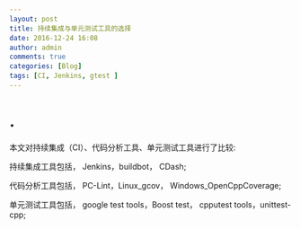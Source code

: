 ```yaml
---
layout: post
title: 持续集成与单元测试工具的选择
date: 2016-12-24 16:08
author: admin
comments: true
categories: [Blog]
tags: [CI, Jenkins, gtest ]
---
```


# .


本文对持续集成（CI）、代码分析工具、单元测试工具进行了比较:

持续集成工具包括， Jenkins，buildbot， CDash;

代码分析工具包括， PC-Lint，Linux_gcov， Windows_OpenCppCoverage;

单元测试工具包括， google test tools，Boost test， cpputest tools，unittest-cpp;
<!-- more --


## 网上资料收集：
### 持续集成：

+ [持续集成项目集合](http://www.oschina.net/project/tag/344/ci?lang=0&os=0&sort=view&p=2)
+ [六款不容错过的开源持续集成工具](http://cloud.51cto.com/art/201508/487605.htm)

+ [有哪些团队在用gerrit来做代码审核？效果如何？](https://www.zhihu.com/question/20506040)
+ [gerrit官网](https://github.com/gerrit-review/gerrit)
+ [如何利用Github进行代码审查](https://realm.io/cn/news/codereview-howto/)
+ [谷歌是如何做代码审查的](http://www.vaikan.com/things-everyone-should-do-code-review/)


+ [Jenkins学习笔记（五）插件之Gerrit trigger plugin](http://kurenai.elastos.org/2013/03/22/jenkins%E5%AD%A6%E4%B9%A0%E7%AC%94%E8%AE%B0%EF%BC%88%E4%BA%94%EF%BC%89%E6%8F%92%E4%BB%B6%E4%B9%8Bgerrit-trigger-plugin/)
+ [Jenkins官网](https://jenkins.io/)
+ [JENKINS总结](http://www.cnblogs.com/ceshisanren/p/5639869.html)
+ [不甘寂寞的Jenkins：从持续集成到持续部署](http://geek.csdn.net/news/detail/110720)
+ [jenkins下搭建c++持续集成环境](http://www.cnblogs.com/dyllove98/archive/2013/07/31/3228543.html)
+ [jenkins + Git 搭建持续集成环境](http://www.cnblogs.com/dojo-lzz/p/5125619.html)
+ [基于jenkins结合git实现web程序的多服务器批量发布](http://birdinroom.blog.51cto.com/7740375/1404930)
+ [基于jenkins整合ant和svn的持续集成环境-图文详解](http://p.primeton.com/articles/53cdf475e138230195000002)

+ [buildbot官网](http://buildbot.net/)
+ [BuildBot官网源代码](https://github.com/buildbot/buildbot)
+ [使用BuildBot实现持续集成](https://www.oschina.net/question/12_9513)
+ [使用BuildBot搭建持续集成环境](http://tonybai.com/2011/05/18/set-up-ci-environment-with-buildbot/)
+ [持续交付利器-python持续集成工具Buildbot(Mozilla和谷歌等使用)介绍](https://my.oschina.net/u/1433482/blog/650559)
+ [Buildbot集成Hyper_容器云，新型Serverless CI的诞生？](http://www.weixinla.com/document/45105593.html)
+ [buildbot官网使用文档](http://docs.buildbot.net/current/tutorial/firstrun.html)
+ [buildbot官方安装文档](http://trac.buildbot.net/wiki/DownloadInstall)

### 单元测试：

+ [单元测试项目集合](http://www.oschina.net/project/tag/222?lang=21)
+ [代码管理分析/审查/优化](http://www.oschina.net/project/tag/196/code-optimization)
+ [PC-Lint](https://github.com/heroanxiaobo/PC-Lint)

+ [Linux_gcov分析代码覆盖率](https://github.com/gcovr/gcovr)
+ [GCC---gcov、lcov与genhtml 使用心得](http://blog.sina.com.cn/s/blog_7e4ac8b501018b27.html)

+ [Windows_OpenCppCoverage分析代码覆盖率](https://opencppcoverage.codeplex.com/)
+ [Windows_OpenCppCoverage介绍](http://www.cnblogs.com/coderzh/p/OpenCppCoverage.html)
+ [Windows_OpenCppCoverage官网](https://opencppcoverage.codeplex.com/)

+ [google test tools官方源代码](https://github.com/google/googletest)
+ [编写优美的GTest测试案例](http://www.cnblogs.com/coderzh/archive/2010/01/09/beautiful-testcase.html)
+ [Google C++单元测试框架GoogleTest(总)](http://www.cnblogs.com/jycboy/p/gtest_catalog.html)
+ [Google C++单元测试框架GoogleTest---GMock的CheatSheet文档](http://www.cnblogs.com/jycboy/p/gmock_cheatsheet.html)
+ [google mock C++单元测试框架](http://blog.csdn.net/lionzl/article/details/8667003)
+ [Google C++单元测试框架GoogleTest---AdvancedGuide译文上](http://www.cnblogs.com/jycboy/p/gtest_AdvancedGuide.html)
+ [Google C++单元测试框架GoogleTest---AdvancedGuide译文下](http://www.cnblogs.com/jycboy/p/AdvancedGuide2.html)

+ [Boost test官网](https://github.com/boostorg/test)

+ [cpputest tools官网源代码](https://github.com/cpputest/cpputest)
+ [cpputest tools官网文档](http://cpputest.github.io/mocking_manual.html)
+ [CppUTest的mock使用](http://www.codeweblog.com/cpputest%E7%9A%84mock%E4%BD%BF%E7%94%A8/)

+ [unittest-cpp官网源代码](https://github.com/unittest-cpp/unittest-cpp)




## 持续集成工具介绍：

### 1)[Jenkins](https://jenkins.io/)

+ 基于Java开发的一种持续集成工具
+ 开源，即免费
+ 支持多种平台（windows、linux、os x都支持）
+ 安装、配置简单
+ Web可视化管理界面，并且有丰富的tips帮助信息
+ 标准的master/slave模式，用户与master交互，master将job分布到slave上运行

### 2)[buildbot](http://buildbot.net/)

+ 基于Python开发的一种持续集成工具, 它只依赖python环境和Twisted
+ 许多有名的开源项目，使用此工具（比如Python、MongoDB、SVN、OpenVPN、GDB、Firefox、Chrome等）


### 3)[CDash](http://www.cdash.org/)

+ 基于CMake开发的一个持续集成工具
+ 依赖的一些开源外部程序：
	* MySQL (5.x and higher) or PostGreSQL (8.3 and higher)
	* PHP (5.2 and higher)
	* XSL module for PHP
	* cURL module for PHP (for site statistics)
	* GD module for PHP (for regression tests)

## 持续集成工具使用：

### 1)[Jenkins](https://jenkins.io/)

+ 安装较为简单（实际在windows上一个安装包搞定）
+ 各种插件非常丰富，能满足大多数的需求
+ 具体的演示网址：http://127.0.0.1:8080/
	* 演示插件列表
	* 演示任务配置（svn库设置，编译脚本，以及自动构建触发机制）
	* 浏览之前构建的命令行输出
+ 具有强大的pipeline，它基于groovy脚本，灵活，可扩展的持续发布（CD）工作流：
![](/images/blogImgs/blog/2016-12-23-持续集成与单元测试工具的选择00c647bb-e5b3-4e5c-b33a-b5ba8dacdc32.png)


### 2)[buildbot](http://buildbot.net/)

+ 为master/slave模式，用户与master交互，job只能在slave上运行
![](/images/blogImgs/blog/2016-12-23-持续集成与单元测试工具的选择7f93e1de-c3db-4fe1-9429-f736f584b1a1.png)
+ 虽然依赖的外部库不多，但是所需要的python库很多，配置复杂（我在Windows短时间内没配起来，Linux也是手动才配起来）
+ 具体的功能设置不够直观，就如在写python程序，WEB页面配置非常简陋：
+ 演示网址：
+ 演示配置文件(比较工具)：

### 3)[CDash](http://www.cdash.org/)

+ 没有具体使用，但是可以知道依赖程序较多

## 持续集成工具比较：

根据使用的经验，Jenkins上手较为容易，插件非常丰富，尤其是配置几乎全部可以在WEB上操作，可以说很好用。
而BuildBot虽然有很多有名的开源软件在使用，但是对于初学者，门槛很高，配置非常不方便，可以这样比喻：
Jenkins就像Windows, 上手容易，功能丰富。而 BuildBot就如Linux，可配性非常高，但是需要一定的Python编程基础。

	
## 单元测试代码分析工具：

### 1)[PC-Lint](https://github.com/heroanxiaobo/PC-Lint)

### 2)[Linux_gcov分析代码覆盖率](https://github.com/gcovr/gcovr)
+ [GCC---gcov、lcov与genhtml 使用心得](http://blog.sina.com.cn/s/blog_7e4ac8b501018b27.html)

### 3)[Windows_OpenCppCoverage分析代码覆盖率](https://opencppcoverage.codeplex.com/)

+ [介绍](http://www.cnblogs.com/coderzh/p/OpenCppCoverage.html)

+ [官网](https://opencppcoverage.codeplex.com/)

## 单元测试框架使用：

### 1)google test tools

#### C++语言-google mock：
+ 特性功能：
	- 轻松地创建mock类
	- 支持丰富的匹配器（Matcher）和行为（Action）
	- 支持有序、无序、部分有序的期望行为的定义
	- 多平台的支持
	
+ 简单示例：

``````````````````````````````
	//接口类
	class FooInterface {
	public:
			virtual ~FooInterface() {}

	public:
			virtual std::string getArbitraryString() = 0;
	};
	
	//打桩类
	class MockFoo: public FooInterface {
	public:
			MOCK_METHOD0(getArbitraryString, std::string());
	};
	} 
	
	//测试
	int main(int argc, char** argv) 
	{	
		//初始化一个Google Mock
		::testing::InitGoogleMock(&argc, argv);
		string value = "Hello World!";
		//声明一个MockFoo的对象：mockFoo
        MockFoo mockFoo;
		//是为MockFoo的getArbitraryString()方法定义一个期望行为，
		//其中Times(1)的意思是运行一次，WillOnce(Return(value))的意思是
		//第一次运行时把value作为getArbitraryString()方法的返回值。
        EXPECT_CALL(mockFoo, getArbitraryString()).Times(1).WillOnce(Return(value));
        string returnValue = mockFoo.getArbitraryString();
        cout << "Returned Value: " << returnValue << endl;
        return EXIT_SUCCESS;
	}
``````````````````````````````

#### C++语言-google test 

+ 不支持VC6.0

+ 提供了良好的事件机制：
	* 全局的，所有案例执行前后
	* TestSuite级别的，在某一批案例中第一个案例前，最后一个案例执行后
	* TestCase级别的，每个TestCase前后

+ 提供了测试数据参数化的机制（能够容易的将测试数据和测试接口分离）

+ 提供了异常测试机制（可以在一个安全的环境下执行崩溃的测试案例）

+ 拥有良好的运行参数设置，可以对环境变量，输出格式、测试用例等进行设置


+ 简单示例：

``````````````````````````````
    
    #include <gtest/gtest.h>
    
	TEST(FooTest, HandleNoneZeroInput)
	{
		EXPECT_EQ(2, Foo(4, 10));
		EXPECT_EQ(6, Foo(30, 18));
	}

	int _tmain(int argc, _TCHAR* argv[])
	{
		//初始化gtest
		testing::InitGoogleTest(&argc, argv);
		//运行测试用例
		return RUN_ALL_TESTS();
	}
``````````````````````````````



#### C语言---cmockery

+ 轻量级框架，兼容性强，适合各种编译器

+ 简单示例：

``````````````````````````````
	//测试对象
	int add(int a, int b)   
	{  
		return a + b;  
	} 

	#include <cmockery.h>  

	//测试用例
	void test_add(void **state) {  
		assert_int_equal(add(3, 3), 6);  
		assert_int_equal(add(3, -3), 0);  
	}  
	int main(int argc, char *argv[])   
	{  
		//添加测试用例
		const UnitTest tests[] = {  
			unit_test(test_add),      
		};  
		//运行测试用例
		return run_tests(tests);  
	}  
``````````````````````````````
	
#### 测试工程组织形式： 
![](![](/images/blogImgs/blog/2016-12-23-持续集成与单元测试工具的选择5842a9bd-6e23-42e6-aed6-930fd046ee17.jpg))

+ DataDefine:测试案例所需要的数据
+ SUT:测试对象，它可以是一个类(CUT)，对象(OUT)，函数(MUT)，甚至可以是整个应用程序(AUT)。
+ TestCase:必须非常明确的表示出哪些是测试案例，哪些是其他的辅助文件。
+ Checker:抽象出一些通用的检查点代码


### 2)Boost test

#### 自身特性：
+ 移植性不好，需要stl, rtti, Boost支持，而且编译出的程序比较大
+ 提供了内存检测机制
+ 拥有目前最好异常测试机制, 能够很好的处理各种异常状况
+ 提供测试用例，测试夹具，测试套件等概念，并能够以任意的复杂度组织它们
+ 支持命令行，可以指定运行任意一个测试套件或测试用例
+ 测试信息可以显示为多种格式，如平文件或者xml格式


#### 简单示例：

``````````````````````````````
	#include <boost/test/included/unit_test.hpp>

	//测试套件
	BOOST_AUTO_TEST_SUITE (stringtest)

	//测试用例
	BOOST_AUTO_TEST_CASE (test2)
	{
		mystring s;
		s.setbuffer("hello world");
		BOOST_REQUIRE_EQUAL ('h', s[0]); // basic test 
	}

	BOOST_AUTO_TEST_SUITE_END( )
``````````````````````````````



### 3)cpputest tools

#### cpputest

+ 开源社区支持力度小
+ 使用简单，用法灵活
+ 仅仅使用少量的C++特性，可移植性好，能同时用于C和C++
+ 支持测试用例和测试套件的层次结构
+ 不支持运行参数设置，但是能够提供屏蔽测试用例关键字
+ 提供检测内存泄露机制

+ 代码示例：

``````````````````````````````
	#include "CppUTest/CommandLineTestRunner.h"
	//测试用例
	TEST(FirstTestGroup, SecondTest)
	{
		STRCMP_EQUAL("hello", "world");
	}
	int main(int ac, char** av)
	{
		//运行测试用例
		return CommandLineTestRunner::RunAllTests(ac, av);
	}
``````````````````````````````


#### cpputest_gmock

+ 提供简单的打桩功能
+ 仅仅使用少量的C++特性，可移植性好，能同时用于C和C++
+ 简单示例：

``````````````````````````````
	#include "CppUTest/TestHarness.h"
	#include "CppUTestExt/MockSupport.h"

	TEST_GROUP(MockDocumentation)
	{
		void teardown()
		{
			mock().clear();
		}
	};

	void productionCode()
	{
		mock().actualCall("productionCode");
	}

	TEST(MockDocumentation, SimpleScenario)
	{
		mock().expectOneCall("productionCode");
		productionCode();
		mock().checkExpectations();
	}
``````````````````````````````


### 4)unittest-cpp

+ 代码短小简洁，容易掌握，可看做cppunit的简化版
+ 提供了测试套件和测试夹具机制
+ 使用示例：

``````````````````````````````
	#include "UnitTest++/UnitTestpp.hpp"

	UnitTest::RunAllTest();

	class TestUnitTest {
	public:
		TestUnitTest(int i, int j) : a(i) , b(j) {}
			TestUnitTest() : a(1) , b(2) {}
			int GetAddResult() {return a+b;}
			int GetSubResult() {return a-b;}
	private:
		int a, b;
	};

	SUITE(TestSuite)
	{
		TEST(SimilarlyNamedTestsInDifferentSuitesWork)
		{
			CHECK( 1 == 1);
			CHECK_EQUAL( 0 , 1);
		}

		TEST_FIXTURE(TestUnitTest, SimilarlyNamedFixtureTestsInDifferentSuitesWork)
		{
			CHECK(TestUnitTest(1,2).GetAddResult() ==3);
			CHECK(GetAddResult() == 3);
		}
	}

	int main(int, char const *[])
	{
		return UnitTest::RunAllTests();
	}		
``````````````````````````````

  



## 单元测试框架比较：


| 特性 | google test tools |  Boost test |  cpputest tools  | unittest-cpp  |
| --- | ----- | ---- |---- |----  |
| 代码复杂度    |   一般                |  代码非常复杂，不易查错                           |  代码简单      | 代码简单       |
| 支持C语言    |    必须使用cmockery支持               | 不支持                           |  支持      |  支持      |
| Mock支持    |    使用google mock               |   不支持                         |  支持（以外部库形式）      |  不支持      |
| 依赖性    |      依赖标准库             |   需要stl, rtti, Boost支持   |  依赖有限C++特性      |     依赖有限C++特性   |
| 程序生成大小    | 一般                  |  非常大（整个boost库太大）                          |    一般    |  一般      |
| 内存检测机制    | 无                  |    有                        |  支持      |  支持      |
| 测试套件    |   非常完善               |   非常完善                        |  支持      | 支持       |
| 开源支持力度    | 强                  |   强                         |  有，开发人员较少      |   有，开发人员较少     |
| 异常测试能力    | 好                  |   非常好                         | 一般       |  一般      |
| 测试数据参数化    | 支持                  |  支持                          |  无      |    无    |
| 运行参数设置    |   支持                |   支持                         |   无     |    无    |
| VC6.0支持    |     不支持              |   不支持                         |  支持      |    支持    |

